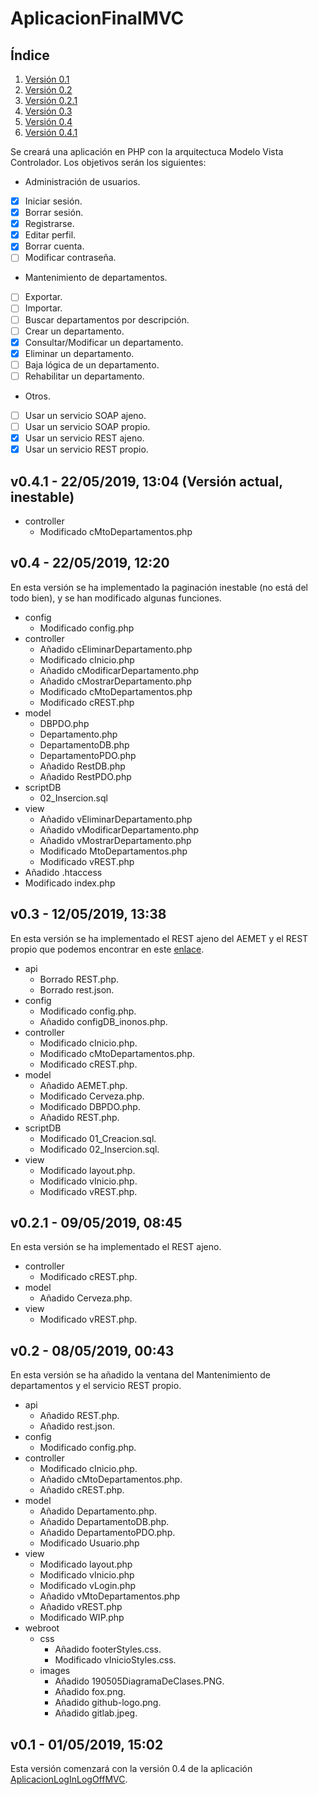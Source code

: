 # AplicacionFinalMVC

## Índice

1. [Versión 0.1](#caja1)
2. [Versión 0.2](#caja2)
3. [Versión 0.2.1](#caja3)
4. [Versión 0.3](#caja4)
5. [Versión 0.4](#caja5)
6. [Versión 0.4.1](#caja6)

Se creará una aplicación en PHP con la arquitectuca Modelo Vista Controlador. Los objetivos serán los siguientes:
* Administración de usuarios.
- [x] Iniciar sesión.
- [x] Borrar sesión.
- [x] Registrarse.
- [x] Editar perfil.
- [x] Borrar cuenta.
- [ ] Modificar contraseña.
* Mantenimiento de departamentos.
- [ ] Exportar.
- [ ] Importar.
- [ ] Buscar departamentos por descripción.
- [ ] Crear un departamento.
- [x] Consultar/Modificar un departamento.
- [x] Eliminar un departamento.
- [ ] Baja lógica de un departamento.
- [ ] Rehabilitar un departamento.
* Otros.
- [ ] Usar un servicio SOAP ajeno.
- [ ] Usar un servicio SOAP propio.
- [x] Usar un servicio REST ajeno.
- [x] Usar un servicio REST propio.

<div id='caja6'>

## v0.4.1 - 22/05/2019, 13:04 (Versión actual, inestable)

  * controller
    * Modificado cMtoDepartamentos.php

</div>

<div id='caja5'>

## v0.4 - 22/05/2019, 12:20 

En esta versión se ha implementado la paginación inestable (no está del todo bien), y se han modificado algunas funciones.  

  * config
    * Modificado config.php
  * controller
    * Añadido cEliminarDepartamento.php
    * Modificado cInicio.php
    * Añadido cModificarDepartamento.php
    * Añadido cMostrarDepartamento.php
    * Modificado cMtoDepartamentos.php
    * Modificado cREST.php
  * model
    * DBPDO.php
    * Departamento.php
    * DepartamentoDB.php
    * DepartamentoPDO.php
    * Añadido RestDB.php
    * Añadido RestPDO.php
  * scriptDB
    * 02_Insercion.sql
  * view
    * Añadido vEliminarDepartamento.php
    * Añadido vModificarDepartamento.php
    * Añadido vMostrarDepartamento.php
    * Modificado MtoDepartamentos.php
    * Modificado vREST.php
  * Añadido .htaccess
  * Modificado index.php

</div>

<div id='caja4'>
    
## v0.3 - 12/05/2019, 13:38

En esta versión se ha implementado el REST ajeno del AEMET y el REST propio que podemos encontrar en este [enlace](https://github.com/israxx97/ApiREST).  

  * api
    * Borrado REST.php.
    * Borrado rest.json.
  * config
    * Modificado config.php.
    * Añadido configDB_inonos.php.
  * controller
    * Modificado cInicio.php.
    * Modificado cMtoDepartamentos.php.
    * Modificado cREST.php.
  * model
    * Añadido AEMET.php.
    * Modificado Cerveza.php.
    * Modificado DBPDO.php.
    * Añadido REST.php.
  * scriptDB
    * Modificado 01_Creacion.sql.
    * Modificado 02_Insercion.sql.
  * view
    * Modificado layout.php.
    * Modificado vInicio.php.
    * Modificado vREST.php.

</div>

<div id='caja3'>
 
## v0.2.1 - 09/05/2019, 08:45

En esta versión se ha implementado el REST ajeno.
   
* controller
    * Modificado cREST.php.
* model
    * Añadido Cerveza.php.
* view
    * Modificado vREST.php.
</div>

<div id='caja2'>
   
## v0.2 - 08/05/2019, 00:43

En esta versión se ha añadido la ventana del Mantenimiento de departamentos y el servicio REST propio.

* api
    * Añadido REST.php.
    * Añadido rest.json.
* config
    * Modificado config.php.
* controller
    * Modificado cInicio.php.
    * Añadido cMtoDepartamentos.php.
    * Añadido cREST.php.
* model
    * Añadido Departamento.php.
    * Añadido DepartamentoDB.php.
    * Añadido DepartamentoPDO.php.
    * Modificado Usuario.php
* view
    * Modificado layout.php
    * Modificado vInicio.php
    * Modificado vLogin.php
    * Añadido vMtoDepartamentos.php
    * Añadido vREST.php
    * Modificado WIP.php
* webroot
    * css
        * Añadido footerStyles.css.
        * Modificado vInicioStyles.css.
    * images
        * Añadido 190505DiagramaDeClases.PNG.
        * Añadido fox.png.
        * Añadido github-logo.png.
        * Añadido gitlab.jpeg.
</div>

<div id='caja1'>
   
## v0.1 - 01/05/2019, 15:02

Esta versión comenzará con la versión 0.4 de la aplicación [AplicacionLogInLogOffMVC](https://github.com/israxx97/AplicacionLogInLogOffMVC).

</div>